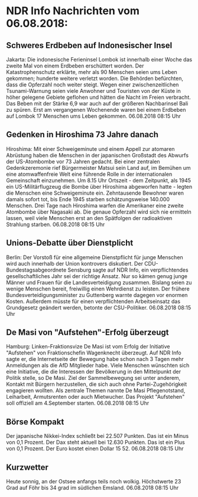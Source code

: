 # NDR Info Nachrichten vom 06.08.2018:


## Schweres Erdbeben auf Indonesischer Insel
Jakarta: Die indonesische Ferieninsel Lombok ist innerhalb einer Woche das zweite Mal von einem Erdbeben erschüttert worden. Der Katastrophenschutz erklärte, mehr als 90 Menschen seien ums Leben gekommen; hunderte weitere verletzt worden. Die Behörden befürchten, dass die Opferzahl noch weiter steigt. Wegen einer zwischenzeitlichen Tsunami-Warnung seien viele Anwohner und Touristen von der Küste in höher gelegene Gebiete geflohen und hätten die Nacht im Freien verbracht. Das Beben mit der Stärke 6,9 war auch auf der größeren Nachbarinsel Bali zu spüren. Erst am vergangenen Wochenende waren bei einem Erdbeben auf Lombok 17 Menschen ums Leben gekommen. 06.08.2018 08:15 Uhr 

## Gedenken in Hiroshima 73 Jahre danach
Hiroshima: Mit einer Schweigeminute und einem Appell zur atomaren Abrüstung haben die Menschen in der japanischen Großstadt des Abwurfs der US-Atombombe vor 73 Jahren gedacht. Bei einer zentralen Gedenkzeremonie rief Bürgermeister Matsui sein Land auf, im Bemühen um eine atomwaffenfreie Welt eine führende Rolle in der internationalen Gemeinschaft einzunehmen. Um 8.15 Uhr Ortszeit - dem Zeitpunkt, als 1945 ein US-Militärflugzeug die Bombe über Hiroshima abgeworfen hatte - legten die Menschen eine Schweigeminute ein. Zehntausende Bewohner waren damals sofort tot, bis Ende 1945 starben schätzungsweise 140.000 Menschen. Drei Tage nach Hiroshima warfen die Amerikaner eine zweite Atombombe über Nagasaki ab. Die genaue Opferzahl wird sich nie ermitteln lassen, weil viele Menschen erst an den Spätfolgen der radioaktiven Strahlung starben. 06.08.2018 08:15 Uhr 

## Unions-Debatte über Dienstplicht
Berlin: Der Vorstoß für eine allgemeine Dienstpflicht für junge Menschen wird auch innerhalb der Union kontrovers diskutiert. Der CDU-Bundestagsabgeordnete Sensburg sagte auf NDR Info, ein verpflichtendes gesellschaftliches Jahr sei der richtige Ansatz. Nur so kämen genug junge Männer und Frauen für die Landesverteidigung zusammen. Bislang seien zu wenige Menschen bereit, freiwillig einen Wehrdienst zu leisten. Der frühere Bundesverteidigungsminister zu Guttenberg warnte dagegen vor enormen Kosten. Außerdem müsste für einen verpflichtenden Arbeitseinsatz das Grundgesetz geändert werden, betonte der CSU-Politiker. 06.08.2018 08:15 Uhr 

## De Masi von "Aufstehen"-Erfolg überzeugt
Hamburg: Linken-Fraktionsvize De Masi ist vom Erfolg der Initiative "Aufstehen" von Fraktionschefin Wagenknecht überzeugt. Auf NDR Info sagte er, die Internetseite der Bewegung habe schon nach 3 Tagen mehr Anmeldungen als die AfD Mitglieder habe. Viele Menschen wünschten sich eine Initiative, die die Interessen der Bevölkerung in den Mittelpunkt der Politik stelle, so De Masi. Ziel der Sammelbewegung sei unter anderem, Kontakt mit Bürgern herzustellen, die sich auch ohne Partei-Zugehörigkeit engagieren wollten. Als zentrale Themen nannte De Masi Pflegenotstand, Leiharbeit, Armutsrenten oder auch Mietwucher. Das Projekt "Aufstehen" soll offiziell am 4.September starten. 06.08.2018 08:15 Uhr 

## Börse Kompakt
Der japanische Nikkei-Index schließt bei 22.507 Punkten. Das ist ein Minus von 0,1 Prozent. Der Dax steht aktuell bei 12.630 Punkten. Das ist ein Plus von 0,1 Prozent. Der Euro kostet einen Dollar 15 52. 06.08.2018 08:15 Uhr 

## Kurzwetter
Heute sonnig, an der Ostsee anfangs teils noch wolkig. Höchstwerte 23 Grad auf Föhr bis 34 grad im südlichen Emsland. 06.08.2018 08:15 Uhr 

